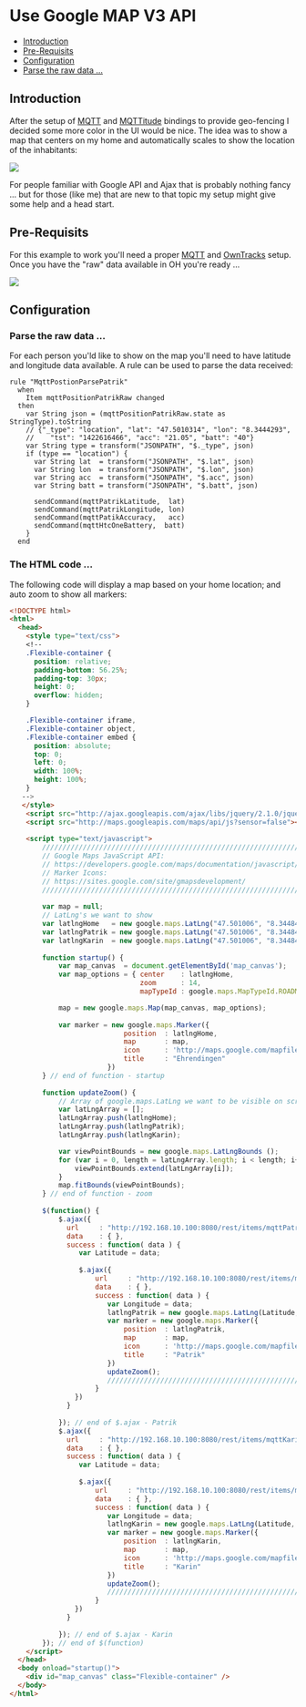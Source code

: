 # Use Google MAP V3 API
 * [Introduction](GoogleMap#Introduction)
 * [Pre-Requisits](GoogleMap#pre-requisits)
 * [Configuration](GoogleMap#configuration)
  * [Parse the raw data ...](GoogleMap#parse-the-raw-data-)


## Introduction

After the setup of [MQTT](MQTT-Binding) and [MQTTitude](Mqttitude-Binding) bindings to provide geo-fencing I decided some more color in the UI would be nice. The idea was to show a map that centers on my home and automatically scales to show the location of the inhabitants:

![](https://dl.dropboxusercontent.com/u/1781347/wiki/2015-06-11_15_51_06.png)

For people familiar with Google API and Ajax that is probably nothing fancy ... but for those (like me) that are new to that topic my setup might give some help and a head start.

## Pre-Requisits

For this example to work you'll need a proper [MQTT](MQTT-Binding) and [OwnTracks](owntracks.org) setup. 
Once you have the "raw" data available in OH you're ready ...

![](https://dl.dropboxusercontent.com/u/1781347/wiki/2015-06-11_15_39_08.png)

## Configuration
### Parse the raw data ...
For each person you'ld like to show on the map you'll need to have latitude and longitude data available. A rule can be used to parse the data received:

```Xtend
rule "MqttPostionParsePatrik"
  when 
    Item mqttPositionPatrikRaw changed
  then
    var String json = (mqttPositionPatrikRaw.state as StringType).toString
	// {"_type": "location", "lat": "47.5010314", "lon": "8.3444293",
	//    "tst": "1422616466", "acc": "21.05", "batt": "40"}
	var String type = transform("JSONPATH", "$._type", json)
	if (type == "location") {
	  var String lat  = transform("JSONPATH", "$.lat", json)
	  var String lon  = transform("JSONPATH", "$.lon", json)
	  var String acc  = transform("JSONPATH", "$.acc", json)
	  var String batt = transform("JSONPATH", "$.batt", json)
	
      sendCommand(mqttPatrikLatitude,  lat)
	  sendCommand(mqttPatrikLongitude, lon)
	  sendCommand(mqttPatikAccuracy,   acc) 
	  sendCommand(mqttHtcOneBattery,  batt)
	}
  end
```

### The HTML code ...
The following code will display a map based on your home location; and auto zoom to show all markers:

```html
<!DOCTYPE html>
<html>
  <head>    
    <style type="text/css"> 
    <!--
    .Flexible-container {
      position: relative;
      padding-bottom: 56.25%;
      padding-top: 30px;
      height: 0;
      overflow: hidden;
    }

    .Flexible-container iframe,   
    .Flexible-container object,  
    .Flexible-container embed {
      position: absolute;
      top: 0;
      left: 0;
      width: 100%;
      height: 100%;
    }
   -->
   </style>
    <script src="http://ajax.googleapis.com/ajax/libs/jquery/2.1.0/jquery.min.js"></script>
    <script src="http://maps.googleapis.com/maps/api/js?sensor=false"></script>
    
    <script type="text/javascript">
        ////////////////////////////////////////////////////////////////////////
        // Google Maps JavaScript API:
        // https://developers.google.com/maps/documentation/javascript/?hl=de
        // Marker Icons:
        // https://sites.google.com/site/gmapsdevelopment/
        ////////////////////////////////////////////////////////////////////////
        
        var map = null;
        // LatLng's we want to show 
        var latlngHome   = new google.maps.LatLng("47.501006", "8.344842");
        var latlngPatrik = new google.maps.LatLng("47.501006", "8.344842"); // initialize to home ...
        var latlngKarin  = new google.maps.LatLng("47.501006", "8.344842"); // initialize to home ...
        
        function startup() {
            var map_canvas  = document.getElementById('map_canvas');
            var map_options = { center    : latlngHome,
                                zoom      : 14,
                                mapTypeId : google.maps.MapTypeId.ROADMAP };

            map = new google.maps.Map(map_canvas, map_options); 
            
            var marker = new google.maps.Marker({
                            position  : latlngHome,
                            map       : map,
                            icon      : 'http://maps.google.com/mapfiles/kml/pal2/icon10.png',
                            title     : "Ehrendingen"
                        })
        } // end of function - startup
        
        function updateZoom() {
            // Array of google.maps.LatLng we want to be visible on screen ...
            var latLngArray = [];
            latLngArray.push(latlngHome);
            latLngArray.push(latlngPatrik);
            latLngArray.push(latlngKarin);

            var viewPointBounds = new google.maps.LatLngBounds ();
            for (var i = 0, length = latLngArray.length; i < length; i++) {
                viewPointBounds.extend(latLngArray[i]);
            }
            map.fitBounds(viewPointBounds);
        } // end of function - zoom
        
        $(function() {
            $.ajax({
              url     : "http://192.168.10.100:8080/rest/items/mqttPatrikLatitude/state",
              data    : { },
              success : function( data ) {
                 var Latitude = data;
 
                 $.ajax({
                     url     : "http://192.168.10.100:8080/rest/items/mqttPatrikLongitude/state",
                     data    : { },
                     success : function( data ) {
                        var Longitude = data;
                        latlngPatrik = new google.maps.LatLng(Latitude, Longitude);
                        var marker = new google.maps.Marker({
                            position  : latlngPatrik,
                            map       : map,
                            icon      : 'http://maps.google.com/mapfiles/ms/icons/green-dot.png',
                            title     : "Patrik"
                        })
                        updateZoom();
                        ////////////////////////////////////////////////////////////////////////
                     }
                })
              }
              
            }); // end of $.ajax - Patrik
            $.ajax({
              url     : "http://192.168.10.100:8080/rest/items/mqttKarinLatitude/state",
              data    : { },
              success : function( data ) {
                 var Latitude = data;
                 
                 $.ajax({
                     url     : "http://192.168.10.100:8080/rest/items/mqttKarinLongitude/state",
                     data    : { },
                     success : function( data ) {
                        var Longitude = data;
                        latlngKarin = new google.maps.LatLng(Latitude, Longitude);
                        var marker = new google.maps.Marker({
                            position  : latlngKarin,
                            map       : map,
                            icon      : 'http://maps.google.com/mapfiles/ms/icons/blue-dot.png',
                            title     : "Karin"
                        })
                        updateZoom();
                        ////////////////////////////////////////////////////////////////////////
                     }
                })
              }
              
            }); // end of $.ajax - Karin
        }); // end of $(function)
    </script>
  </head>
  <body onload="startup()">
    <div id="map_canvas" class="Flexible-container" />
  </body>
</html>
```